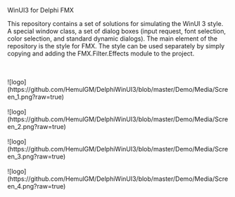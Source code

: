 WinUI3 for Delphi FMX

This repository contains a set of solutions for simulating the WinUI 3 style. A special window class, a set of dialog boxes (input request, font selection, color selection, and standard dynamic dialogs). The main element of the repository is the style for FMX. The style can be used separately by simply copying and adding the FMX.Filter.Effects module to the project.

<br>
<br>
![logo](https://github.com/HemulGM/DelphiWinUI3/blob/master/Demo/Media/Screen_1.png?raw=true)
<br>
<br>
![logo](https://github.com/HemulGM/DelphiWinUI3/blob/master/Demo/Media/Screen_2.png?raw=true)
<br>
<br>
![logo](https://github.com/HemulGM/DelphiWinUI3/blob/master/Demo/Media/Screen_3.png?raw=true)
<br>
<br>
![logo](https://github.com/HemulGM/DelphiWinUI3/blob/master/Demo/Media/Screen_4.png?raw=true)
